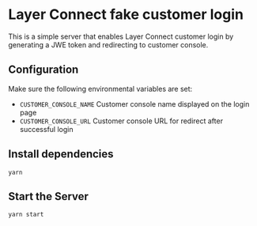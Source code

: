 # Layer Connect fake customer login

This is a simple server that enables Layer Connect customer login by generating a JWE token and redirecting to customer console.

## Configuration

Make sure the following environmental variables are set:
- `CUSTOMER_CONSOLE_NAME` Customer console name displayed on the login page
- `CUSTOMER_CONSOLE_URL` Customer console URL for redirect after successful login

## Install dependencies

    yarn

## Start the Server

    yarn start
